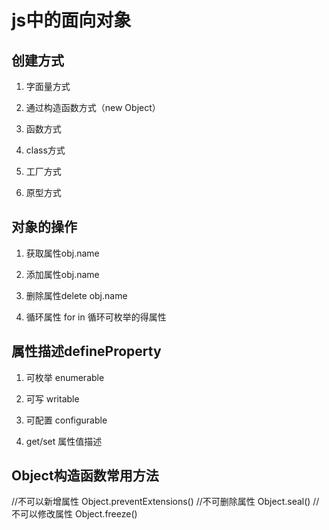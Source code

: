 # js中的面向对象

## 创建方式

1. 字面量方式

2. 通过构造函数方式（new Object）

3. 函数方式

4. class方式

3. 工厂方式

4. 原型方式

## 对象的操作

1. 获取属性obj.name

2. 添加属性obj.name

3. 删除属性delete obj.name

4. 循环属性 for in 循环可枚举的得属性

## 属性描述defineProperty

1. 可枚举 enumerable

2. 可写 writable

3. 可配置 configurable

4. get/set 属性值描述

## Object构造函数常用方法
//不可以新增属性
Object.preventExtensions()
//不可删除属性
Object.seal()
//不可以修改属性
Object.freeze()






